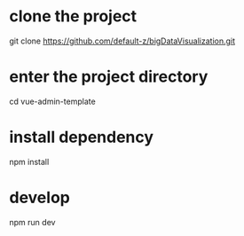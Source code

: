 
# clone the project
git clone https://github.com/default-z/bigDataVisualization.git

# enter the project directory
cd vue-admin-template

# install dependency
npm install

# develop
npm run dev
```


